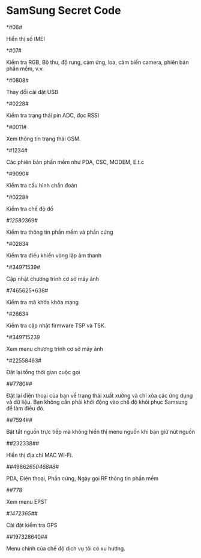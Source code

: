 SamSung Secret Code
===================

*#06#

Hiển thị số IMEI



*#07#

Kiểm tra RGB, Bộ thu, độ rung, cảm ứng, loa, cảm biến camera, phiên bản phần mềm, v.v.


*#0808#

Thay đổi cài đặt USB


*#0228#

Kiểm tra trạng thái pin ADC, đọc RSSI


*#0011#

Xem thông tin trạng thái GSM. 


*#1234#

Các phiên bản phần mềm như PDA, CSC, MODEM, E.t.c


*#9090#

Kiểm tra cấu hình chẩn đoán


*#0228#

Kiểm tra chế độ đổ


*#12580*369#

Kiểm tra thông tin phần mềm và phần cứng


*#0283#

Kiểm tra điều khiển vòng lặp âm thanh


*#34971539#

Cập nhật chương trình cơ sở máy ảnh


#7465625*638#

Kiểm tra mã khóa khóa mạng


*#2663#

Kiểm tra cập nhật firmware TSP và TSK. 


*#349715239

Xem menu chương trình cơ sở máy ảnh


*#22558463#

Đặt lại tổng thời gian cuộc gọi


*#*#7780#*#*

Đặt lại điện thoại của bạn về trạng thái xuất xưởng và chỉ xóa các ứng dụng và dữ liệu. Bạn không cần phải khởi động vào chế độ khôi phục Samsung để làm điều đó.


*#*#7594#*#*

Bật tắt nguồn trực tiếp mà không hiển thị menu nguồn khi bạn giữ nút nguồn


*#*#232338#*#*

Hiển thị địa chỉ MAC Wi-Fi.


*#*#4986*2650468#8#*

PDA, Điện thoại, Phần cứng, Ngày gọi RF thông tin phần mềm


##778

Xem menu EPST


*#*1472365#*#*

Cài đặt kiểm tra GPS


*#*#197328640#*#*

Menu chính của chế độ dịch vụ tôi có xu hướng.




